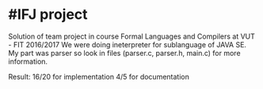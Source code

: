 # #IFJ project
Solution of team project in course Formal Languages and Compilers at VUT - FIT 2016/2017
We were doing ineterpreter for sublanguage of JAVA SE. My part was parser so look in files (parser.c, parser.h, main.c) for more information.

Result: 16/20 for implementation   4/5 for documentation
